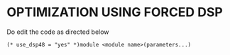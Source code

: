 # OPTIMIZATION USING FORCED DSP
Do edit the code as directed below
```
(* use_dsp48 = "yes" *)module <module name>(parameters...)
```
